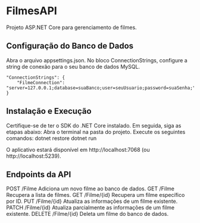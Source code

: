 ﻿# FilmesAPI

Projeto ASP.NET Core para gerenciamento de filmes.

## Configuração do Banco de Dados
Abra o arquivo appsettings.json.
No bloco ConnectionStrings, configure a string de conexão para o seu banco de dados MySQL.

    "ConnectionStrings": {
        "FilmeConnection": "server=127.0.0.1;database=suaBanco;user=seuUsuario;password=suaSenha;"
    }

## Instalação e Execução
Certifique-se de ter o SDK do .NET Core instalado. Em seguida, siga as etapas abaixo:
Abra o terminal na pasta do projeto.
Execute os seguintes comandos:
        dotnet restore
        dotnet run
        
O aplicativo estará disponível em http://localhost:7068 (ou http://localhost:5239).

## Endpoints da API
POST /Filme
    Adiciona um novo filme ao banco de dados.
GET /Filme
    Recupera a lista de filmes.
GET /Filme/{id}
    Recupera um filme específico por ID.
PUT /Filme/{id}
    Atualiza as informações de um filme existente.
PATCH /Filme/{id}
    Atualiza parcialmente as informações de um filme existente.
DELETE /Filme/{id}
    Deleta um filme do banco de dados.
